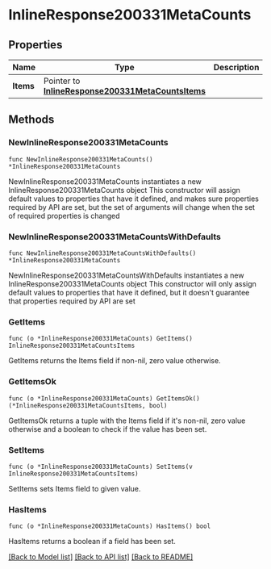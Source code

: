 # InlineResponse200331MetaCounts

## Properties

Name | Type | Description | Notes
------------ | ------------- | ------------- | -------------
**Items** | Pointer to [**InlineResponse200331MetaCountsItems**](InlineResponse200331MetaCountsItems.md) |  | [optional] 

## Methods

### NewInlineResponse200331MetaCounts

`func NewInlineResponse200331MetaCounts() *InlineResponse200331MetaCounts`

NewInlineResponse200331MetaCounts instantiates a new InlineResponse200331MetaCounts object
This constructor will assign default values to properties that have it defined,
and makes sure properties required by API are set, but the set of arguments
will change when the set of required properties is changed

### NewInlineResponse200331MetaCountsWithDefaults

`func NewInlineResponse200331MetaCountsWithDefaults() *InlineResponse200331MetaCounts`

NewInlineResponse200331MetaCountsWithDefaults instantiates a new InlineResponse200331MetaCounts object
This constructor will only assign default values to properties that have it defined,
but it doesn't guarantee that properties required by API are set

### GetItems

`func (o *InlineResponse200331MetaCounts) GetItems() InlineResponse200331MetaCountsItems`

GetItems returns the Items field if non-nil, zero value otherwise.

### GetItemsOk

`func (o *InlineResponse200331MetaCounts) GetItemsOk() (*InlineResponse200331MetaCountsItems, bool)`

GetItemsOk returns a tuple with the Items field if it's non-nil, zero value otherwise
and a boolean to check if the value has been set.

### SetItems

`func (o *InlineResponse200331MetaCounts) SetItems(v InlineResponse200331MetaCountsItems)`

SetItems sets Items field to given value.

### HasItems

`func (o *InlineResponse200331MetaCounts) HasItems() bool`

HasItems returns a boolean if a field has been set.


[[Back to Model list]](../README.md#documentation-for-models) [[Back to API list]](../README.md#documentation-for-api-endpoints) [[Back to README]](../README.md)



